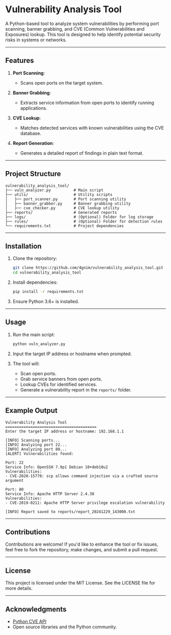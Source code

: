 # Vulnerability Analysis Tool

A Python-based tool to analyze system vulnerabilities by performing port scanning, banner grabbing, and CVE (Common Vulnerabilities and Exposures) lookup. This tool is designed to help identify potential security risks in systems or networks.

---

## Features

1. **Port Scanning**:

   - Scans open ports on the target system.

2. **Banner Grabbing**:

   - Extracts service information from open ports to identify running applications.

3. **CVE Lookup**:

   - Matches detected services with known vulnerabilities using the CVE database.

4. **Report Generation**:
   - Generates a detailed report of findings in plain text format.

---

## Project Structure

```
vulnerability_analysis_tool/
├── vuln_analyzer.py          # Main script
├── utils/                    # Utility scripts
│   ├── port_scanner.py       # Port scanning utility
│   ├── banner_grabber.py     # Banner grabbing utility
│   ├── cve_checker.py        # CVE lookup utility
├── reports/                  # Generated reports
├── logs/                     # (Optional) Folder for log storage
├── rules/                    # (Optional) Folder for detection rules
└── requirements.txt          # Project dependencies
```

---

## Installation

1. Clone the repository:

   ```bash
   git clone https://github.com/4gnim/vulnerability_analysis_tool.git
   cd vulnerability_analysis_tool
   ```

2. Install dependencies:

   ```bash
   pip install -r requirements.txt
   ```

3. Ensure Python 3.6+ is installed.

---

## Usage

1. Run the main script:

   ```bash
   python vuln_analyzer.py
   ```

2. Input the target IP address or hostname when prompted.

3. The tool will:
   - Scan open ports.
   - Grab service banners from open ports.
   - Lookup CVEs for identified services.
   - Generate a vulnerability report in the `reports/` folder.

---

## Example Output

```
Vulnerability Analysis Tool
========================================
Enter the target IP address or hostname: 192.168.1.1

[INFO] Scanning ports...
[INFO] Analyzing port 22...
[INFO] Analyzing port 80...
[ALERT] Vulnerabilities found:

Port: 22
Service Info: OpenSSH 7.9p1 Debian 10+deb10u2
Vulnerabilities:
- CVE-2020-15778: scp allows command injection via a crafted source argument

Port: 80
Service Info: Apache HTTP Server 2.4.38
Vulnerabilities:
- CVE-2019-0211: Apache HTTP Server privilege escalation vulnerability

[INFO] Report saved to reports/report_20241229_143000.txt
```

---

## Contributions

Contributions are welcome! If you'd like to enhance the tool or fix issues, feel free to fork the repository, make changes, and submit a pull request.

---

## License

This project is licensed under the MIT License. See the LICENSE file for more details.

---

## Acknowledgments

- [Python CVE API](https://cve.circl.lu/)
- Open source libraries and the Python community.
